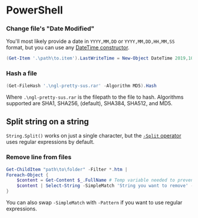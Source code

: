# PowerShell

### Change file's "Date Modified"
You'll most likely provide a date in `YYYY,MM,DD` or `YYYY,MM,DD,HH,MM,SS`
format, but you can use any
[DateTime constructor](https://docs.microsoft.com/en-us/dotnet/api/system.datetime.-ctor).
```powershell
(Get-Item '.\path\to.item').LastWriteTime = New-Object DateTime 2019,10,27, 21,24,56
```

### Hash a file
```powershell
(Get-FileHash '.\ngl-pretty-sus.rar' -Algorithm MD5).Hash
```
Where `.\ngl-pretty-sus.rar` is the filepath to the file to hash. Algorithms
supported are SHA1, SHA256, (default), SHA384, SHA512, and MD5.

## Split string on a string
`String.Split()` works on just a single character, but the
[`-Split` operator](https://docs.microsoft.com/en-us/powershell/module/microsoft.powershell.core/about/about_split)
uses regular expressions by default.

### Remove line from files
```powershell
Get-ChildItem "path\to\folder" -Filter *.htm | 
Foreach-Object {
    $content = Get-Content $_.FullName # Temp variable needed to prevent simultaneous access
    $content | Select-String -SimpleMatch 'String you want to remove' -NotMatch | Set-Content $_.FullName
}
```

You can also swap `-SimpleMatch` with `-Pattern` if you want to use regular
expressions.
